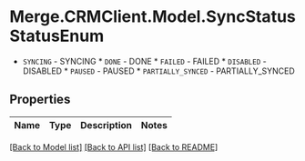 # Merge.CRMClient.Model.SyncStatusStatusEnum
* `SYNCING` - SYNCING * `DONE` - DONE * `FAILED` - FAILED * `DISABLED` - DISABLED * `PAUSED` - PAUSED * `PARTIALLY_SYNCED` - PARTIALLY_SYNCED

## Properties

Name | Type | Description | Notes
------------ | ------------- | ------------- | -------------

[[Back to Model list]](../README.md#documentation-for-models) [[Back to API list]](../README.md#documentation-for-api-endpoints) [[Back to README]](../README.md)

